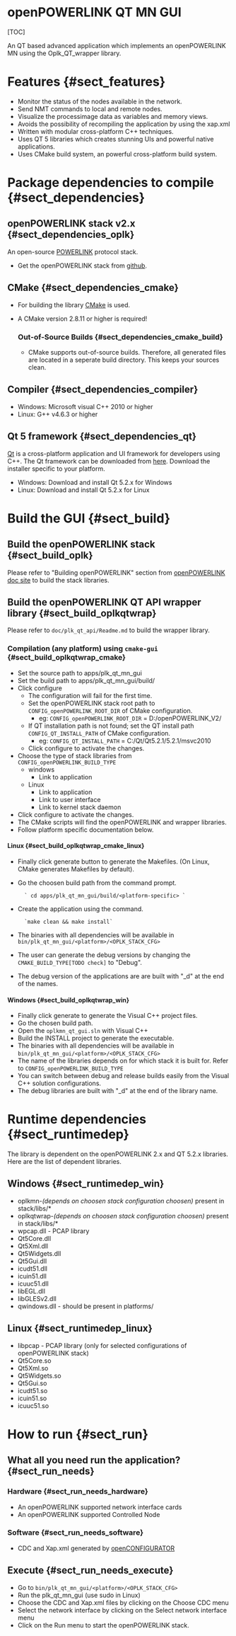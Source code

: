 openPOWERLINK QT MN GUI
===================

[TOC]

An QT based advanced application which implements an openPOWERLINK MN using the 
Oplk_QT_wrapper library.

# Features {#sect_features}
 - Monitor the status of the nodes available in the network.
 - Send NMT commands to local and remote nodes.
 - Visualize the processimage data as variables and memory views.
 - Avoids the possibility of recompiling the application by using the xap.xml
 - Written with modular cross-platform C++ techniques.
 - Uses QT 5 libraries which creates stunning UIs and powerful native applications.
 - Uses CMake build system, an powerful cross-platform build system.

# Package dependencies to compile {#sect_dependencies}
## openPOWERLINK stack v2.x {#sect_dependencies_oplk}
An open-source [POWERLINK][2] protocol stack.

* Get the openPOWERLINK stack from [github][7].


## CMake {#sect_dependencies_cmake}
 * For building the library [CMake][5] is used. 
 * A CMake version 2.8.11 or higher is required!

	### Out-of-Source Builds {#sect_dependencies_cmake_build}
	 * CMake supports out-of-source builds. Therefore, all generated files are 
	   located in a seperate build directory. This keeps your sources clean.

## Compiler {#sect_dependencies_compiler}
 * Windows: Microsoft visual C++ 2010 or higher
 * Linux: G++ v4.6.3 or higher

## Qt 5 framework {#sect_dependencies_qt}
[Qt][3] is a cross-platform application and UI framework for developers using C++.
The Qt framework can be downloaded from [here][4]. Download the installer 
specific to your platform.

 * Windows: Download and install Qt 5.2.x for Windows
 * Linux: Download and install Qt 5.2.x for Linux


# Build the GUI {#sect_build}

## Build the openPOWERLINK stack {#sect_build_oplk}
Please refer to "Building openPOWERLINK" section from [openPOWERLINK doc site][6]
to build the stack libraries.

## Build the openPOWERLINK QT API wrapper library {#sect_build_oplkqtwrap}

Please refer to `doc/plk_qt_api/Readme.md` to build the wrapper library. 

### Compilation (any platform) using `cmake-gui` {#sect_build_oplkqtwrap_cmake}
 - Set the source path to apps/plk_qt_mn_gui
 - Set the build path to apps/plk_qt_mn_gui/build/<platform-specific>
 - Click configure
	- The configuration will fail for the first time. 
	- Set the openPOWERLINK stack root path to `CONFIG_openPOWERLINK_ROOT_DIR` of CMake configuration.
		- eg: `CONFIG_openPOWERLINK_ROOT_DIR` = D:/openPOWERLINK_V2/
	- If QT installation path is not found; set the QT install path `CONFIG_QT_INSTALL_PATH` of CMake configuration.
		- eg: `CONFIG_QT_INSTALL_PATH` = C:/Qt/Qt5.2.1/5.2.1/msvc2010
	- Click configure to activate the changes.
- Choose the type of stack libraries from `CONFIG_openPOWERLINK_BUILD_TYPE`
	- windows
		- Link to application
	- Linux
		- Link to application
		- Link to user interface
		- Link to kernel stack daemon
- Click configure to activate the changes.
- The CMake scripts will find the openPOWERLINK and wrapper libraries.
- Follow platform specific documentation below.

#### Linux {#sect_build_oplkqtwrap_cmake_linux}
- Finally click generate button to generate the Makefiles. 
  (On Linux, CMake generates Makefiles by default).
- Go the choosen build path from the command prompt.

		` cd apps/plk_qt_mn_gui/build/<platform-specific> `
- Create the application using the command.

		`make clean && make install`
- The binaries with all dependencies will be available in 
  `bin/plk_qt_mn_gui/<platform>/<OPLK_STACK_CFG>`
- The user can generate the debug versions by changing the 
  `CMAKE_BUILD_TYPE[TODO check]` to "Debug".
- The debug version of the applications are are built with "_d" at the end of the names.

#### Windows {#sect_build_oplkqtwrap_win}
- Finally click generate to generate the Visual C++ project files.
- Go the chosen build path.
- Open the `oplkmn_qt_gui.sln` with Visual C++
- Build the INSTALL project to generate the executable.
- The binaries with all dependencies will be available in 
  `bin/plk_qt_mn_gui/<platform>/<OPLK_STACK_CFG>`
- The name of the libraries depends on for which stack it is built for.
  Refer to `CONFIG_openPOWERLINK_BUILD_TYPE`
- You can switch between debug and release builds easily from the Visual C++ 
  solution configurations.
- The debug libraries are built with "_d" at the end of the library name.


# Runtime dependencies {#sect_runtimedep}
The library is dependent on the openPOWERLINK 2.x and QT 5.2.x libraries. 
Here are the list of dependent libraries.

## Windows {#sect_runtimedep_win}
 - oplkmn-*(depends on choosen stack configuration choosen)* present in stack/libs/*
 - oplkqtwrap-*(depends on choosen stack configuration choosen)* present in stack/libs/*
 - wpcap.dll - PCAP library
 - Qt5Core.dll
 - Qt5Xml.dll
 - Qt5Widgets.dll
 - Qt5Gui.dll
 - icudt51.dll
 - icuin51.dll
 - icuuc51.dll
 - libEGL.dll
 - libGLESv2.dll
 - qwindows.dll - should be present in platforms/

## Linux {#sect_runtimedep_linux}
 - libpcap - PCAP library (only for selected configurations of openPOWERLINK stack)
 - Qt5Core.so
 - Qt5Xml.so
 - Qt5Widgets.so
 - Qt5Gui.so
 - icudt51.so
 - icuin51.so
 - icuuc51.so


# How to run {#sect_run}

## What all you need run the application? {#sect_run_needs}
### Hardware {#sect_run_needs_hardware}
 - An openPOWERLINK supported network interface cards
 - An openPOWERLINK supported Controlled Node
### Software {#sect_run_needs_software}
 - CDC and Xap.xml generated by [openCONFIGURATOR](1) 

## Execute {#sect_run_needs_execute}
 - Go to `bin/plk_qt_mn_gui/<platform>/<OPLK_STACK_CFG>`
 - Run the plk_qt_mn_gui (use sudo in Linux)
 - Choose the CDC and Xap.xml files by clicking on the Choose CDC menu
 - Select the network interface by clicking on the Select network interface menu
 - Click on the Run menu to start the openPOWERLINK stack.


[1]: http://sourceforge.net/projects/openconf/
[2]: http://sourceforge.net/projects/openpowerlink/
[3]: http://qt-project.org
[4]: http://download.qt-project.org/official_releases/qt/5.2
[5]: http://www.cmake.org
[6]: http://openpowerlink.sourceforge.net
[7]: https://github.com/Ramakrishnan45/openPOWERLINK_v2.0_QT
